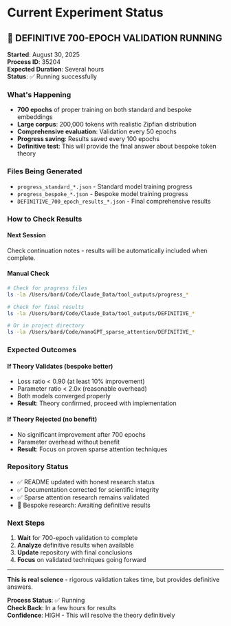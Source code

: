 # Current Experiment Status

## 🔬 DEFINITIVE 700-EPOCH VALIDATION RUNNING

**Started**: August 30, 2025  
**Process ID**: 35204  
**Expected Duration**: Several hours  
**Status**: ✅ Running successfully

### What's Happening
- **700 epochs** of proper training on both standard and bespoke embeddings
- **Large corpus**: 200,000 tokens with realistic Zipfian distribution  
- **Comprehensive evaluation**: Validation every 50 epochs
- **Progress saving**: Results saved every 100 epochs
- **Definitive test**: This will provide the final answer about bespoke token theory

### Files Being Generated
- `progress_standard_*.json` - Standard model training progress
- `progress_bespoke_*.json` - Bespoke model training progress  
- `DEFINITIVE_700_epoch_results_*.json` - Final comprehensive results

### How to Check Results

#### Next Session
Check continuation notes - results will be automatically included when complete.

#### Manual Check
```bash
# Check for progress files
ls -la /Users/bard/Code/Claude_Data/tool_outputs/progress_*

# Check for final results  
ls -la /Users/bard/Code/Claude_Data/tool_outputs/DEFINITIVE_*

# Or in project directory
ls -la /Users/bard/Code/nanoGPT_sparse_attention/DEFINITIVE_*
```

### Expected Outcomes

#### If Theory Validates (bespoke better)
- Loss ratio < 0.90 (at least 10% improvement)
- Parameter ratio < 2.0x (reasonable overhead)  
- Both models converged properly
- **Result**: Theory confirmed, proceed with implementation

#### If Theory Rejected (no benefit)
- No significant improvement after 700 epochs
- Parameter overhead without benefit
- **Result**: Focus on proven sparse attention techniques

### Repository Status
- ✅ README updated with honest research status
- ✅ Documentation corrected for scientific integrity  
- ✅ Sparse attention research remains validated
- 🔬 Bespoke research: Awaiting definitive results

### Next Steps
1. **Wait** for 700-epoch validation to complete
2. **Analyze** definitive results when available
3. **Update** repository with final conclusions
4. **Focus** on validated techniques going forward

---

**This is real science** - rigorous validation takes time, but provides definitive answers.

**Process Status**: ✅ Running  
**Check Back**: In a few hours for results  
**Confidence**: HIGH - This will resolve the theory definitively
